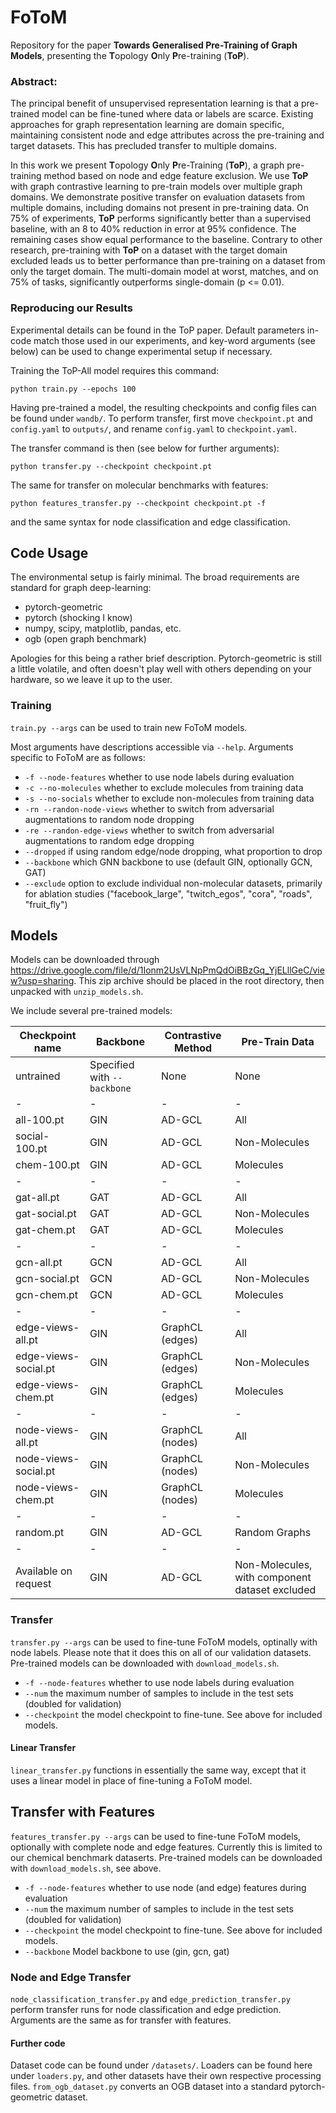 # FoToM

Repository for the paper **Towards Generalised Pre-Training of Graph Models**, presenting the **T**opology **O**nly **P**re-training (**ToP**).

### Abstract:

The principal benefit of unsupervised representation learning is that a pre-trained model can be fine-tuned where data or labels are scarce.
Existing approaches for graph representation learning are domain specific, maintaining consistent node and edge attributes across the pre-training and target datasets.
This has precluded transfer to multiple domains.
<!-- A model capable of positive transfer on arbitrary tasks and domains would represent the first foundation graph model. -->

In this work we present **T**opology **O**nly **P**re-Training (**ToP**), a graph pre-training method based on node and edge feature exclusion.
We use **ToP** with graph contrastive learning to pre-train models over multiple graph domains.
We demonstrate positive transfer on evaluation datasets from multiple domains, including domains not present in pre-training data.
On 75% of experiments, **ToP** performs significantly better than a supervised baseline, with an 8 to 40% reduction in error at 95% confidence. 
The remaining cases show equal performance to the baseline. 
Contrary to other research, pre-training with **ToP** on a dataset with the target domain excluded leads us to better performance than pre-training on a dataset from only the target domain.
The multi-domain model at worst, matches, and on 75% of tasks, significantly outperforms single-domain (p <= 0.01).

### Reproducing our Results

Experimental details can be found in the ToP paper.
Default parameters in-code match those used in our experiments, and key-word arguments (see below) can be used to change experimental setup if necessary.

Training the ToP-All model requires this command:

``
python train.py --epochs 100
``

Having pre-trained a model, the resulting checkpoints and config files can be found under `wandb/`.
To perform transfer, first move `checkpoint.pt` and `config.yaml` to `outputs/`, and rename `config.yaml` to `checkpoint.yaml`.

The transfer command is then (see below for further arguments):

``
python transfer.py --checkpoint checkpoint.pt
``

The same for transfer on molecular benchmarks with features:

``
python features_transfer.py --checkpoint checkpoint.pt -f
``

and the same syntax for node classification and edge classification.

## Code Usage

The environmental setup is fairly minimal.
The broad requirements are standard for graph deep-learning:

 - pytorch-geometric
 - pytorch (shocking I know)
 - numpy, scipy, matplotlib, pandas, etc.
 - ogb (open graph benchmark)

Apologies for this being a rather brief description. 
Pytorch-geometric is still a little volatile, and often doesn't play well with others depending on your hardware, so we leave it up to the user.

### Training
`train.py --args` can be used to train new FoToM models.

Most arguments have descriptions accessible via `--help`.
Arguments specific to FoToM are as follows:

 - `-f --node-features`       whether to use node labels during evaluation
 - `-c --no-molecules`        whether to exclude molecules from training data
 - `-s --no-socials`          whether to exclude non-molecules from training data
 - `-rn --randon-node-views`  whether to switch from adversarial augmentations to random node dropping
 - `-re --randon-edge-views`  whether to switch from adversarial augmentations to random edge dropping
 - `--dropped`                if using random edge/node dropping, what proportion to drop
 - `--backbone`               which GNN backbone to use (default GIN, optionally GCN, GAT)
 - `--exclude`                option to exclude individual non-molecular datasets, primarily for ablation studies ("facebook_large", "twitch_egos", "cora", "roads", "fruit_fly")

## Models

Models can be downloaded through https://drive.google.com/file/d/1Ionm2UsVLNpPmQdOiBBzGq_YjELllGeC/view?usp=sharing.
This zip archive should be placed in the root directory, then unpacked with `unzip_models.sh`.

We include several pre-trained models:

| Checkpoint name | Backbone | Contrastive Method | Pre-Train Data |
|-|-|-|-|
| untrained | Specified with ``--backbone`` | None | None |
|-|-|-|-|
| all-100.pt | GIN | AD-GCL | All |
| social-100.pt | GIN | AD-GCL | Non-Molecules |
| chem-100.pt | GIN | AD-GCL | Molecules |
|-|-|-|-|
| gat-all.pt | GAT | AD-GCL | All |
| gat-social.pt | GAT | AD-GCL | Non-Molecules |
| gat-chem.pt | GAT | AD-GCL | Molecules |
|-|-|-|-|
| gcn-all.pt | GCN | AD-GCL | All |
| gcn-social.pt | GCN | AD-GCL | Non-Molecules |
| gcn-chem.pt | GCN | AD-GCL | Molecules |
|-|-|-|-|
| edge-views-all.pt | GIN | GraphCL (edges) | All |
| edge-views-social.pt | GIN | GraphCL (edges) | Non-Molecules |
| edge-views-chem.pt | GIN | GraphCL (edges) | Molecules |
|-|-|-|-|
| node-views-all.pt | GIN | GraphCL (nodes) | All |
| node-views-social.pt | GIN | GraphCL (nodes) | Non-Molecules |
| node-views-chem.pt | GIN | GraphCL (nodes) | Molecules |
|-|-|-|-|
| random.pt | GIN | AD-GCL| Random Graphs|
|-|-|-|-|
| Available on request | GIN | AD-GCL | Non-Molecules, with component dataset excluded|


### Transfer

`transfer.py --args` can be used to fine-tune FoToM models, optinally with node labels.
Please note that it does this on all of our validation datasets.
Pre-trained models can be downloaded with `download_models.sh`.

 - `-f --node-features`       whether to use node labels during evaluation
 - `--num` the maximum number of samples to include in the test sets (doubled for validation)
 - `--checkpoint` the model checkpoint to fine-tune. See above for included models.

#### Linear Transfer

`linear_transfer.py` functions in essentially the same way, except that it uses a linear model in place of fine-tuning a FoToM model.

## Transfer with Features

`features_transfer.py --args` can be used to fine-tune FoToM models, optionally with complete node and edge features.
Currently this is limited to our chemical benchmark dataserts.
Pre-trained models can be downloaded with `download_models.sh`, see above.

 - `-f --node-features`       whether to use node (and edge) features during evaluation
 - `--num` the maximum number of samples to include in the test sets (doubled for validation)
 - `--checkpoint` the model checkpoint to fine-tune. See above for included models.
 - `--backbone` Model backbone to use (gin, gcn, gat)

 ### Node and Edge Transfer

`node_classification_transfer.py` and `edge_prediction_transfer.py` perform transfer runs for node classification and edge prediction.
Arguments are the same as for transfer with features.

#### Further code

Dataset code can be found under `/datasets/`.
Loaders can be found here under `loaders.py`, and other datasets have their own respective processing files.
`from_ogb_dataset.py` converts an OGB dataset into a standard pytorch-geometric dataset.






